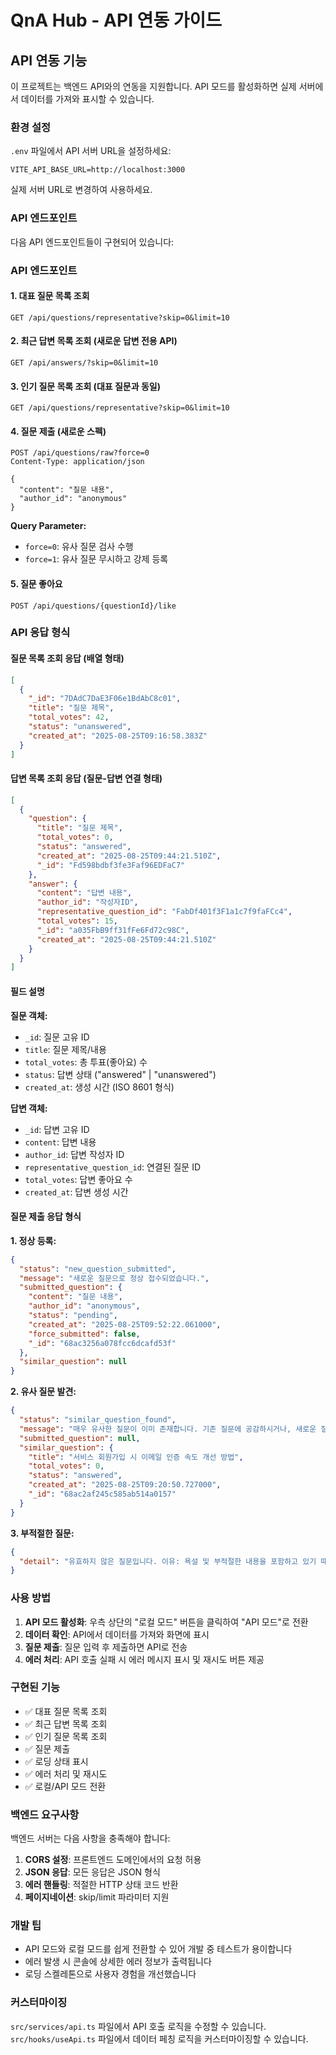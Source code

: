 # QnA Hub - API 연동 가이드

## API 연동 기능

이 프로젝트는 백엔드 API와의 연동을 지원합니다. API 모드를 활성화하면 실제 서버에서 데이터를 가져와 표시할 수 있습니다.

### 환경 설정

`.env` 파일에서 API 서버 URL을 설정하세요:

```env
VITE_API_BASE_URL=http://localhost:3000
```

실제 서버 URL로 변경하여 사용하세요.

### API 엔드포인트

다음 API 엔드포인트들이 구현되어 있습니다:

### API 엔드포인트

#### 1. 대표 질문 목록 조회
```
GET /api/questions/representative?skip=0&limit=10
```

#### 2. 최근 답변 목록 조회 (새로운 답변 전용 API)
```
GET /api/answers/?skip=0&limit=10
```

#### 3. 인기 질문 목록 조회 (대표 질문과 동일)
```
GET /api/questions/representative?skip=0&limit=10
```

#### 4. 질문 제출 (새로운 스펙)
```
POST /api/questions/raw?force=0
Content-Type: application/json

{
  "content": "질문 내용",
  "author_id": "anonymous"
}
```

**Query Parameter:**
- `force=0`: 유사 질문 검사 수행
- `force=1`: 유사 질문 무시하고 강제 등록

#### 5. 질문 좋아요
```
POST /api/questions/{questionId}/like
```

### API 응답 형식

#### 질문 목록 조회 응답 (배열 형태)
```json
[
  {
    "_id": "7DAdC7DaE3F06e1BdAbC8c01",
    "title": "질문 제목",
    "total_votes": 42,
    "status": "unanswered",
    "created_at": "2025-08-25T09:16:58.383Z"
  }
]
```

#### 답변 목록 조회 응답 (질문-답변 연결 형태)
```json
[
  {
    "question": {
      "title": "질문 제목",
      "total_votes": 0,
      "status": "answered",
      "created_at": "2025-08-25T09:44:21.510Z",
      "_id": "Fd598bdbf3fe3Faf96EDFaC7"
    },
    "answer": {
      "content": "답변 내용",
      "author_id": "작성자ID",
      "representative_question_id": "FabDf401f3F1a1c7f9faFCc4",
      "total_votes": 15,
      "_id": "a035FbB9ff31fFe6Fd72c98C",
      "created_at": "2025-08-25T09:44:21.510Z"
    }
  }
]
```

#### 필드 설명
**질문 객체:**
- `_id`: 질문 고유 ID
- `title`: 질문 제목/내용
- `total_votes`: 총 투표(좋아요) 수
- `status`: 답변 상태 ("answered" | "unanswered")
- `created_at`: 생성 시간 (ISO 8601 형식)

**답변 객체:**
- `_id`: 답변 고유 ID
- `content`: 답변 내용
- `author_id`: 답변 작성자 ID
- `representative_question_id`: 연결된 질문 ID
- `total_votes`: 답변 좋아요 수
- `created_at`: 답변 생성 시간

#### 질문 제출 응답 형식

**1. 정상 등록:**
```json
{
  "status": "new_question_submitted",
  "message": "새로운 질문으로 정상 접수되었습니다.",
  "submitted_question": {
    "content": "질문 내용",
    "author_id": "anonymous",
    "status": "pending",
    "created_at": "2025-08-25T09:52:22.061000",
    "force_submitted": false,
    "_id": "68ac3256a078fcc6dcafd53f"
  },
  "similar_question": null
}
```

**2. 유사 질문 발견:**
```json
{
  "status": "similar_question_found",
  "message": "매우 유사한 질문이 이미 존재합니다. 기존 질문에 공감하시거나, 새로운 질문으로 등록해주세요.",
  "submitted_question": null,
  "similar_question": {
    "title": "서비스 회원가입 시 이메일 인증 속도 개선 방법",
    "total_votes": 0,
    "status": "answered",
    "created_at": "2025-08-25T09:20:50.727000",
    "_id": "68ac2af245c585ab514a0157"
  }
}
```

**3. 부적절한 질문:**
```json
{
  "detail": "유효하지 않은 질문입니다. 이유: 욕설 및 부적절한 내용을 포함하고 있기 때문입니다."
}
```

### 사용 방법

1. **API 모드 활성화**: 우측 상단의 "로컬 모드" 버튼을 클릭하여 "API 모드"로 전환
2. **데이터 확인**: API에서 데이터를 가져와 화면에 표시
3. **질문 제출**: 질문 입력 후 제출하면 API로 전송
4. **에러 처리**: API 호출 실패 시 에러 메시지 표시 및 재시도 버튼 제공

### 구현된 기능

- ✅ 대표 질문 목록 조회
- ✅ 최근 답변 목록 조회  
- ✅ 인기 질문 목록 조회
- ✅ 질문 제출
- ✅ 로딩 상태 표시
- ✅ 에러 처리 및 재시도
- ✅ 로컬/API 모드 전환

### 백엔드 요구사항

백엔드 서버는 다음 사항을 충족해야 합니다:

1. **CORS 설정**: 프론트엔드 도메인에서의 요청 허용
2. **JSON 응답**: 모든 응답은 JSON 형식
3. **에러 핸들링**: 적절한 HTTP 상태 코드 반환
4. **페이지네이션**: skip/limit 파라미터 지원

### 개발 팁

- API 모드와 로컬 모드를 쉽게 전환할 수 있어 개발 중 테스트가 용이합니다
- 에러 발생 시 콘솔에 상세한 에러 정보가 출력됩니다
- 로딩 스켈레톤으로 사용자 경험을 개선했습니다

### 커스터마이징

`src/services/api.ts` 파일에서 API 호출 로직을 수정할 수 있습니다.
`src/hooks/useApi.ts` 파일에서 데이터 페칭 로직을 커스터마이징할 수 있습니다.
